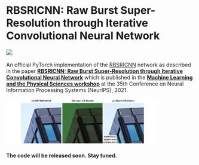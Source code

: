 # RBSRICNN: Raw Burst Super-Resolution through Iterative Convolutional Neural Network
![](https://img.shields.io/badge/pytorch-RBSRICNN-brightgreen)

An official PyTorch implementation of the [RBSRICNN](https://github.com/RaoUmer/RBSRICNN) network as described in the paper **[RBSRICNN: Raw Burst Super-Resolution through Iterative Convolutional Neural Network](https://arxiv.org/abs/2110.13217)** which is published in the **[Machine Learning and the Physical Sciences workshop](https://ml4physicalsciences.github.io/2021/)** at the 35th Conference on Neural Information Processing Systems (NeurIPS), 2021.

<img src="https://github.com/RaoUmer/raoumer.github.io/blob/master/images/rbsricnn.gif" width="408px"/>

#### The code will be released soon. Stay tuned. 
